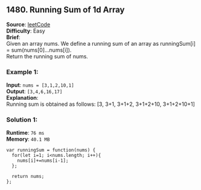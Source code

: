 ## 1480. Running Sum of 1d Array

**Source**: [leetCode](https://leetcode.com/problems/running-sum-of-1d-array/)    
**Difficulty**: Easy   
**Brief**:   
Given an array nums. We define a running sum of an array as runningSum[i] = sum(nums[0]…nums[i]).    
Return the running sum of nums.    

### Example 1:
**Input**: ``nums = [3,1,2,10,1]``   
**Output**: ``[3,4,6,16,17]``   
**Explanation**:   
Running sum is obtained as follows: [3, 3+1, 3+1+2, 3+1+2+10, 3+1+2+10+1]   

### Solution 1:
**Runtime**: ``76 ms``   
**Memory**: ``40.1 MB``   
```
var runningSum = function(nums) {
  for(let i=1; i<nums.length; i++){
    nums[i]+=nums[i-1];
  };
  
  return nums;
};
```
